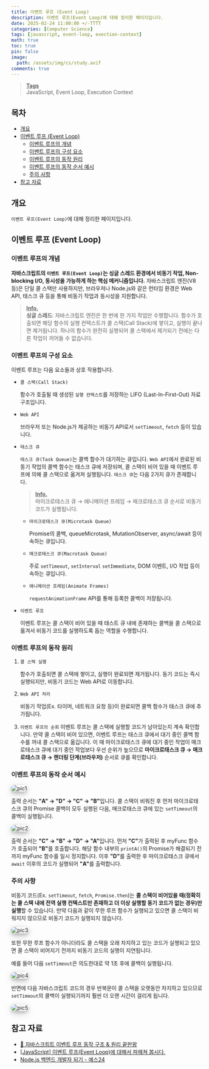 ```yaml
---
title: 이벤트 루프 (Event Loop)
description: 이벤트 루프(Event Loop)에 대해 정리한 페이지입니다.
date: 2025-02-24 11:00:00 +/-TTTT
categories: [Computer Science]
tags: [javascript, event-loop, exection-context]
math: true
toc: true
pin: false
image:
  path: /assets/img/cs/study.avif
comments: true
---
```


<blockquote class="prompt-info"><p><strong><u>Tags</u></strong><br>
JavaScript, Event Loop, Execution Context</p></blockquote>

<h2>목차</h2>

- [개요](#개요)
- [이벤트 루프 (Event Loop)](#이벤트-루프-event-loop)
  - [이벤트 루프의 개념](#이벤트-루프의-개념)
  - [이벤트 루프의 구성 요소](#이벤트-루프의-구성-요소)
  - [이벤트 루프의 동작 원리](#이벤트-루프의-동작-원리)
  - [이벤트 루프의 동작 순서 예시](#이벤트-루프의-동작-순서-예시)
  - [주의 사항](#주의-사항)
- [참고 자료](#참고-자료)

## 개요

`이벤트 루프(Event Loop)`에 대해 정리한 페이지입니다.

## 이벤트 루프 (Event Loop)

### 이벤트 루프의 개념

<b>자바스크립트의 `이벤트 루프(Event Loop)`는 싱글 스레드 환경에서 비동기 작업, Non-blocking I/O, 동시성을 가능하게 하는 핵심 메커니즘입니다.</b> 자바스크립트 엔진(V8 등)은 단일 콜 스택만 사용하지만, 브라우저나 Node.js와 같은 런타임 환경은 Web API, 태스크 큐 등을 통해 비동기 작업과 동시성을 지원합니다.

<blockquote class="prompt-info"><p><strong><u>Info.</u></strong><br>
<b>싱글 스레드</b>: 자바스크립트 엔진은 한 번에 한 가지 작업만 수행합니다. 함수가 호출되면 해당 함수의 실행 컨텍스트가 콜 스택(Call Stack)에 쌓이고, 실행이 끝나면 제거됩니다. 하나의 함수가 완전히 실행되어 콜 스택에서 제거되기 전에는 다른 작업이 끼어들 수 없습니다.</p></blockquote>

### 이벤트 루프의 구성 요소

이벤트 루프는 다음 요소들과 상호 작용합니다.

- `콜 스택(Call Stack)`

  함수가 호출될 때 생성된 `실행 컨텍스트`를 저장하는 LIFO (Last-In-First-Out) 자료구조입니다.

- `Web API`

  브라우저 또는 Node.js가 제공하는 비동기 API로서 `setTimeout`, `fetch` 등이 있습니다.

- `태스크 큐`

  `태스크 큐(Task Queue)`는 콜백 함수가 대기하는 큐입니다. `Web API`에서 완료된 비동기 작업의 콜백 함수는 태스크 큐에 저장되며, 콜 스택이 비어 있을 때 이벤트 루프에 의해 콜 스택으로 옮겨져 실행됩니다. `태스크 큐`는 다음 2가지 큐가 존재합니다.

  <blockquote class="prompt-info"><p><strong><u>Info.</u></strong><br>
  마이크로태스크 큐 → 애니메이션 프레임 → 매크로태스크 큐 순서로 비동기 코드가 실행됩니다.</p></blockquote>

  - `마이크로태스크 큐(Microtask Queue)`

    Promise의 콜백, queueMicrotask, MutationObserver, async/await 등이 속하는 큐입니다.

  - `매크로태스크 큐(Macrotask Queue)`

    주로 `setTimeout`, `setInterval` `setImmediate`, DOM 이벤트, I/O 작업 등이 속하는 큐입니다.

  - `애니메이션 프레임(Animate Frames)`

    `requestAnimationFrame` API를 통해 등록한 콜백이 저장됩니다.

- `이벤트 루프`

  이벤트 루프는 콜 스택이 비어 있을 때 태스트 큐 내에 존재하는 콜백을 콜 스택으로 옮겨서 비동기 코드를 실행하도록 돕는 역할을 수행합니다.

### 이벤트 루프의 동작 원리

1. `콜 스택 실행`

   함수가 호출되면 콜 스택에 쌓이고, 실행이 완료되면 제거됩니다. 동기 코드는 즉시 실행되지만, 비동기 코드는 Web API로 이동합니다.

2. `Web API 처리`

   비동기 작업(Ex. 타이머, 네트워크 요청 등)이 완료되면 콜백 함수가 태스크 큐에 추가됩니다.

3. `이벤트 루프의 순회`
   이벤트 루프는 콜 스택에 실행할 코드가 남아있는지 계속 확인합니다. 만약 콜 스택이 비어 있으면, 이벤트 루프는 태스크 큐에서 대기 중인 콜백 함수를 꺼내 콜 스택으로 옮깁니다. 이 때 마이크로태스크 큐에 대기 중인 작업이 매크로태스크 큐에 대기 중인 작업보다 우선 순위가 높으므로 <b>마이크로태스크 큐 → 매크로태스크 큐 → 렌더링 단계(브라우저)</b> 순서로 큐를 확인합니다.

### 이벤트 루프의 동작 순서 예시

<img src="/assets/img/cs/event-loop/pic1.jpg" alt="pic1" style="box-shadow: 0 4px 8px 0 rgba(0, 0, 0, 0.2), 0 6px 20px 0 rgba(0, 0, 0, 0.19); border-radius: 0.5rem"/>

출력 순서는 <b>"A" → "D" → "C" → "B"</b>입니다. 콜 스택이 비워진 후 먼저 마이크로태스크 큐의 Promise 콜백이 모두 실행된 다음, 매크로태스크 큐에 있는 `setTimeout`의 콜백이 실행됩니다.

<img src="/assets/img/cs/event-loop/pic2.jpg" alt="pic2" style="box-shadow: 0 4px 8px 0 rgba(0, 0, 0, 0.2), 0 6px 20px 0 rgba(0, 0, 0, 0.19); border-radius: 0.5rem"/>

출력 순서는 <b>"C" → "B" → "D" → "A"</b>입니다. 먼저 <b>"C"</b>가 출력된 후 myFunc 함수가 호출되어 <b>"B"</b>를 호출합니다. 해당 함수 내부의 `printA()`의 Promise가 해결되기 전까지 myFunc 함수를 일시 정지합니다. 이후 <b>"D"</b>를 출력한 후 마이크로태스크 큐에서 `await` 이후의 코드가 실행되어 <b>"A"</b>를 출력합니다.

### 주의 사항

비동기 코드(Ex. `setTimeout`, `fetch`, `Promise.then`)는 <b>콜 스택이 비어있을 때(정확히는 콜 스택 내에 전역 실행 컨텍스트만 존재하고 더 이상 실행할 동기 코드가 없는 경우)만 실행</b>할 수 있습니다. 만약 다음과 같이 무한 루프 함수가 실행되고 있으면 콜 스택이 비워지지 않으므로 비동기 코드가 실행되지 않습니다.

<img src="/assets/img/cs/event-loop/pic3.jpg" alt="pic3" style="box-shadow: 0 4px 8px 0 rgba(0, 0, 0, 0.2), 0 6px 20px 0 rgba(0, 0, 0, 0.19); border-radius: 0.5rem"/>

또한 무한 루프 함수가 아니더라도 콜 스택을 오래 차지하고 있는 코드가 실행되고 있으면 콜 스택이 비어지기 전까지 비동기 코드의 실행이 지연됩니다.

예를 들어 다음 `setTimeout`은 의도한대로 약 1초 후에 콜백이 실행됩니다.

<img src="/assets/img/cs/event-loop/pic4.jpg" alt="pic4" style="box-shadow: 0 4px 8px 0 rgba(0, 0, 0, 0.2), 0 6px 20px 0 rgba(0, 0, 0, 0.19); border-radius: 0.5rem"/>

반면에 다음 자바스크립트 코드의 경우 반복문이 콜 스택을 오랫동안 차지하고 있으므로 `setTimeout`의 콜백이 실행되기까지 훨씬 더 오랜 시간이 걸리게 됩니다.

<img src="/assets/img/cs/event-loop/pic5.jpg" alt="pic5" style="box-shadow: 0 4px 8px 0 rgba(0, 0, 0, 0.2), 0 6px 20px 0 rgba(0, 0, 0, 0.19); border-radius: 0.5rem"/>

## 참고 자료

- <a href="https://inpa.tistory.com/entry/%F0%9F%94%84-%EC%9E%90%EB%B0%94%EC%8A%A4%ED%81%AC%EB%A6%BD%ED%8A%B8-%EC%9D%B4%EB%B2%A4%ED%8A%B8-%EB%A3%A8%ED%94%84-%EA%B5%AC%EC%A1%B0-%EB%8F%99%EC%9E%91-%EC%9B%90%EB%A6%AC" target="_blank">🔄 자바스크립트 이벤트 루프 동작 구조 & 원리 끝판왕</a>
- <a href="https://yong-nyong.tistory.com/71" target="_blank">[JavaScript] 이벤트 루프(Event Loop)에 대해서 파헤쳐 봅시다.</a>
- <a href="https://www.yes24.com/Product/Goods/118379776" target="_blank">Node.js 백엔드 개발자 되기 - 예스24</a>
